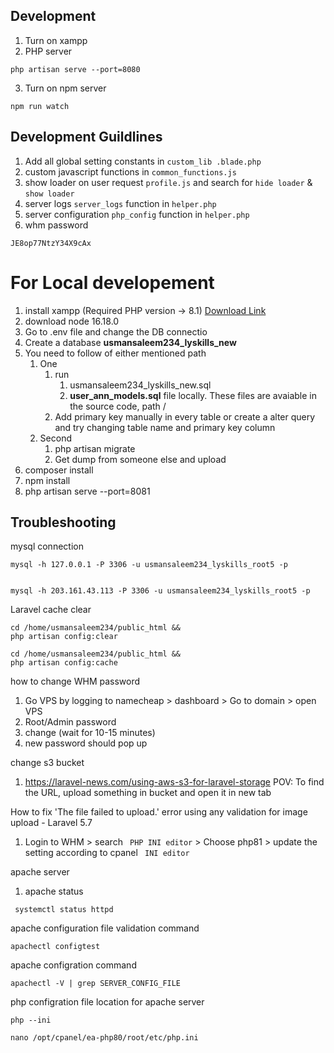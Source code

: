 ## Development
1. Turn on xampp
2. PHP server
```
php artisan serve --port=8080
```
3. Turn on npm server
```
npm run watch
```

## Development Guildlines
1. Add all global setting constants in ```custom_lib .blade.php```
2. custom javascript functions in ```common_functions.js```
3. show loader on user request ```profile.js``` and search for ```hide loader``` & ```show loader```
4. server logs ```server_logs``` function in ```helper.php```
5. server configuration ```php_config``` function in ```helper.php```
6. whm password
```
JE8op77NtzY34X9cAx
```
# For Local developement
1. install xampp (Required PHP version -> 8.1) [Download Link](https://downloadsapachefriends.global.ssl.fastly.net/7.4.30/xampp-windows-x64-7.4.30-1-VC15-installer.exe?from_af=true)
2. download node 16.18.0
2. Go to .env file and change the DB connectio
3. Create a database <b>usmansaleem234_lyskills_new</b>
4. You need to follow of either mentioned path
    1. One
        1. run
           1. usmansaleem234_lyskills_new.sql
           2.  <b>user_ann_models.sql</b>
        file locally. These files are avaiable in the source code, path /
        3. Add primary key manually in every table or create a alter query and try changing table name and primary key column
    2. Second
        1. php artisan migrate
        2. Get dump from someone else and upload
5. composer install
6. npm install
7. php artisan serve --port=8081

## Troubleshooting
mysql connection
```
mysql -h 127.0.0.1 -P 3306 -u usmansaleem234_lyskills_root5 -p
```
```

mysql -h 203.161.43.113 -P 3306 -u usmansaleem234_lyskills_root5 -p
```
Laravel cache clear
```
cd /home/usmansaleem234/public_html &&
php artisan config:clear
```
```
cd /home/usmansaleem234/public_html &&
php artisan config:cache
```


how to change WHM password
1. Go VPS by logging to namecheap > dashboard > Go to domain > open VPS
2. Root/Admin password
3. change (wait for 10-15 minutes)
4. new password should pop up



change s3 bucket
1. https://laravel-news.com/using-aws-s3-for-laravel-storage
POV: To find the URL, upload something in bucket and open it in new tab

How to fix 'The file failed to upload.' error using any validation for image upload - Laravel 5.7 
1. Login to WHM > search ``` PHP INI editor``` > Choose php81 > update the setting according to cpanel ``` INI editor```

apache server
1. apache status
```
 systemctl status httpd
```
apache configuration file validation command
```
apachectl configtest
```

apache configration command
```
apachectl -V | grep SERVER_CONFIG_FILE
```

php configration file location for apache server
```
php --ini
```

```
nano /opt/cpanel/ea-php80/root/etc/php.ini

```